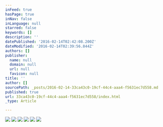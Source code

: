 ```yaml
---
inFeed: true
hasPage: true
inNav: false
inLanguage: null
starred: false
keywords: []
description: ''
datePublished: '2016-02-14T02:42:08.200Z'
dateModified: '2016-02-14T02:39:56.844Z'
authors: []
publisher:
  name: null
  domain: null
  url: null
  favicon: null
title: ''
author: []
sourcePath: _posts/2016-02-14-33ca43c0-19cf-44c4-aaa4-f5631ec7d558.md
published: true
url: 33ca43c0-19cf-44c4-aaa4-f5631ec7d558/index.html
_type: Article

---
```

![](https://the-grid-user-content.s3-us-west-2.amazonaws.com/6ec50124-63a6-4cfc-9ab5-24735b56f5dc.jpg)
![](https://the-grid-user-content.s3-us-west-2.amazonaws.com/4fa1e3ee-e201-421f-98ea-1cb519668a3c.jpg)
![](https://the-grid-user-content.s3-us-west-2.amazonaws.com/d8f2b1ef-d7bd-4ec3-8920-d95601e11892.jpg)
![](https://the-grid-user-content.s3-us-west-2.amazonaws.com/91d20d64-7d22-4193-aaa0-5898c5ee1938.jpg)
![](https://the-grid-user-content.s3-us-west-2.amazonaws.com/55b83a70-f083-446e-bb41-dde0b6dc2531.jpg)
![](https://the-grid-user-content.s3-us-west-2.amazonaws.com/bbf0d636-db3e-4a58-a8ec-a041d9f7e1a0.jpg)